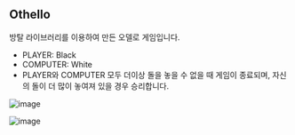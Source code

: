 ## Othello

방탈 라이브러리를 이용하여 만든 오델로 게임입니다.

- PLAYER: Black
- COMPUTER: White
- PLAYER와 COMPUTER 모두 더이상 돌을 놓을 수 없을 때 게임이 종료되며, 자신의 돌이 더 많이 놓여져 있을 경우 승리합니다.


![image](https://user-images.githubusercontent.com/70556633/97790773-d72b6f80-1c0e-11eb-9314-1357e18a8272.png)

![image](https://user-images.githubusercontent.com/70556633/97790779-dc88ba00-1c0e-11eb-82b8-d4b0594b4f59.png)
